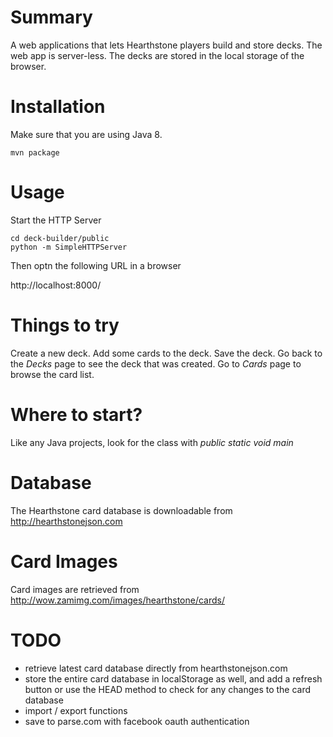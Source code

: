 # Summary

A web applications that lets Hearthstone players build and store decks.  The web app is server-less.  The decks are stored in the local storage of the browser.

# Installation

Make sure that you are using Java 8.

```
mvn package
```

# Usage

Start the HTTP Server

```
cd deck-builder/public
python -m SimpleHTTPServer
```

Then optn the following URL in a browser

http://localhost:8000/

# Things to try

Create a new deck.
Add some cards to the deck.
Save the deck.
Go back to the *Decks* page to see the deck that was created.
Go to *Cards* page to browse the card list.

# Where to start?

Like any Java projects, look for the class with *public static void main*

# Database

The Hearthstone card database is downloadable from http://hearthstonejson.com

# Card Images

Card images are retrieved from http://wow.zamimg.com/images/hearthstone/cards/

# TODO

* retrieve latest card database directly from hearthstonejson.com
* store the entire card database in localStorage as well, and add a refresh button or use the HEAD method to check for any changes to the card database
* import / export functions
* save to parse.com with facebook oauth authentication
